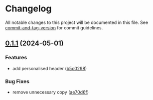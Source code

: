 # Changelog

All notable changes to this project will be documented in this file. See [commit-and-tag-version](https://github.com/absolute-version/commit-and-tag-version) for commit guidelines.

## [0.1.1](https://github.com/DavidFlores24/github-actions-netlify/compare/v0.2.0...v0.1.1) (2024-05-01)


### Features

* add personalised header ([b5c0298](https://github.com/DavidFlores24/github-actions-netlify/commit/b5c02981549bda0f1f5e9f1f1131946ce233eeca))


### Bug Fixes

* remove unnecessary copy ([ae70d6f](https://github.com/DavidFlores24/github-actions-netlify/commit/ae70d6ff027df342e9fb391d8c686a280ddd0ab5))
